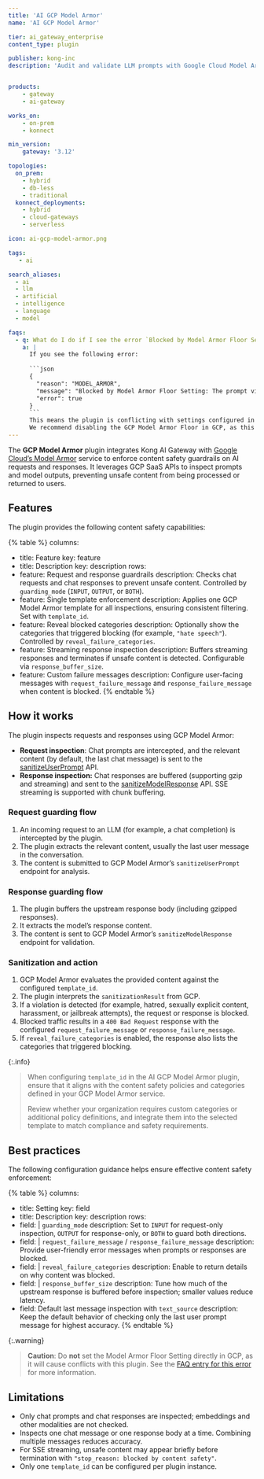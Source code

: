 ```yaml
---
title: 'AI GCP Model Armor'
name: 'AI GCP Model Armor'

tier: ai_gateway_enterprise
content_type: plugin

publisher: kong-inc
description: 'Audit and validate LLM prompts with Google Cloud Model Armor before forwarding them to an upstream LLM.'


products:
    - gateway
    - ai-gateway

works_on:
    - on-prem
    - konnect

min_version:
    gateway: '3.12'

topologies:
  on_prem:
    - hybrid
    - db-less
    - traditional
  konnect_deployments:
    - hybrid
    - cloud-gateways
    - serverless

icon: ai-gcp-model-armor.png

tags:
   - ai

search_aliases:
  - ai
  - llm
  - artificial
  - intelligence
  - language
  - model

faqs:
  - q: What do I do if I see the error `Blocked by Model Armor Floor Setting`?
    a: |	
      If you see the following error:
      
      ```json
      {
        "reason": "MODEL_ARMOR",
        "message": "Blocked by Model Armor Floor Setting: The prompt violated X, Y, and Z filters.",
        "error": true
      }
      ```
      This means the plugin is conflicting with settings configured in GCP Vertex.
      We recommend disabling the GCP Model Armor Floor in GCP, as this setting fails in some modes (for example, streaming response mode), and blocks all analytics.
---
```


The **GCP Model Armor** plugin integrates Kong AI Gateway with [Google Cloud’s Model Armor](https://cloud.google.com/security-command-center/docs/model-armor-overview) service to enforce content safety guardrails on AI requests and responses. 
It leverages GCP SaaS APIs to inspect prompts and model outputs, preventing unsafe content from being processed or returned to users.

## Features

The plugin provides the following content safety capabilities:

<!-- vale off -->
{% table %}
columns:
  - title: Feature
    key: feature
  - title: Description
    key: description
rows:
  - feature: Request and response guardrails
    description: Checks chat requests and chat responses to prevent unsafe content. Controlled by `guarding_mode` (`INPUT`, `OUTPUT`, or `BOTH`).
  - feature: Single template enforcement
    description: Applies one GCP Model Armor template for all inspections, ensuring consistent filtering. Set with `template_id`.
  - feature: Reveal blocked categories
    description: Optionally show the categories that triggered blocking (for example, `"hate speech"`). Controlled by `reveal_failure_categories`.
  - feature: Streaming response inspection
    description: Buffers streaming responses and terminates if unsafe content is detected. Configurable via `response_buffer_size`.
  - feature: Custom failure messages
    description: Configure user-facing messages with `request_failure_message` and `response_failure_message` when content is blocked.
{% endtable %}
<!-- vale on -->

## How it works

The plugin inspects requests and responses using GCP Model Armor:

* **Request inspection**: Chat prompts are intercepted, and the relevant content (by default, the last chat message) is sent to the [sanitizeUserPrompt](https://cloud.google.com/security-command-center/docs/sanitize-prompts-responses#text-prompts) API.
* **Response inspection:** Chat responses are buffered (supporting gzip and streaming) and sent to the [sanitizeModelResponse](https://cloud.google.com/security-command-center/docs/sanitize-prompts-responses#sanitize-model) API. SSE streaming is supported with chunk buffering.

### Request guarding flow

1. An incoming request to an LLM (for example, a chat completion) is intercepted by the plugin.
2. The plugin extracts the relevant content, usually the last user message in the conversation.
3. The content is submitted to GCP Model Armor’s `sanitizeUserPrompt` endpoint for analysis.

### Response guarding flow

1. The plugin buffers the upstream response body (including gzipped responses).
2. It extracts the model’s response content.
3. The content is sent to GCP Model Armor’s `sanitizeModelResponse` endpoint for validation.

### Sanitization and action

1. GCP Model Armor evaluates the provided content against the configured `template_id`.
2. The plugin interprets the `sanitizationResult` from GCP.
3. If a violation is detected (for example, hatred, sexually explicit content, harassment, or jailbreak attempts), the request or response is blocked.
4. Blocked traffic results in a `400 Bad Request` response with the configured `request_failure_message` or `response_failure_message`.
5. If `reveal_failure_categories` is enabled, the response also lists the categories that triggered blocking.

{:.info}
> When configuring `template_id` in the AI GCP Model Armor plugin, ensure that it aligns with the content safety policies and categories defined in your GCP Model Armor service.
>
> Review whether your organization requires custom categories or additional policy definitions, and integrate them into the selected template to match compliance and safety requirements.

## Best practices

The following configuration guidance helps ensure effective content safety enforcement:

{% table %}
columns:
  - title: Setting
    key: field
  - title: Description
    key: description
rows:
  - field: |
      `guarding_mode`
    description: Set to `INPUT` for request-only inspection, `OUTPUT` for response-only, or `BOTH` to guard both directions.
  - field: |
      `request_failure_message` / `response_failure_message`
    description: Provide user-friendly error messages when prompts or responses are blocked.
  - field: |
      `reveal_failure_categories`
    description: Enable to return details on why content was blocked.
  - field: |
      `response_buffer_size`
    description: Tune how much of the upstream response is buffered before inspection; smaller values reduce latency.
  - field: Default last message inspection with `text_source`
    description: Keep the default behavior of checking only the last user prompt message for highest accuracy.
{% endtable %}

{:.warning}
> **Caution**: Do **not** set the Model Armor Floor Setting directly in GCP, as it will cause conflicts with this plugin. 
See the [FAQ entry for this error](#what-do-i-do-if-i-see-the-error-blocked-by-model-armor-floor-setting) for more information.

## Limitations

* Only chat prompts and chat responses are inspected; embeddings and other modalities are not checked.
* Inspects one chat message or one response body at a time. Combining multiple messages reduces accuracy.
* For SSE streaming, unsafe content may appear briefly before termination with `"stop_reason: blocked by content safety"`.
* Only one `template_id` can be configured per plugin instance.